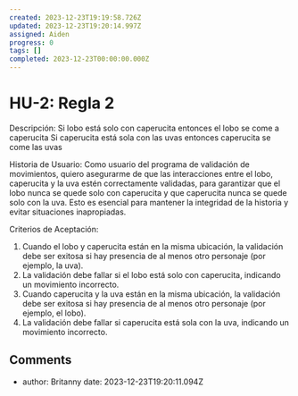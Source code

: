 ```yaml
---
created: 2023-12-23T19:19:58.726Z
updated: 2023-12-23T19:20:14.997Z
assigned: Aiden
progress: 0
tags: []
completed: 2023-12-23T00:00:00.000Z
---
```


# HU-2: Regla 2

Descripción:
Si lobo está solo con caperucita entonces el lobo se come a caperucita
Si caperucita está sola con las uvas entonces caperucita se come las uvas

Historia de Usuario:
Como usuario del programa de validación de movimientos, quiero asegurarme de que las interacciones entre el lobo, caperucita y la uva estén correctamente validadas, para garantizar que el lobo nunca se quede solo con caperucita y que caperucita nunca se quede solo con la uva. Esto es esencial para mantener la integridad de la historia y evitar situaciones inapropiadas.

Criterios de Aceptación:
1. Cuando el lobo y caperucita están en la misma ubicación, la validación debe ser exitosa si hay presencia de al menos otro personaje (por ejemplo, la uva).
2. La validación debe fallar si el lobo está solo con caperucita, indicando un movimiento incorrecto.
3. Cuando caperucita y la uva están en la misma ubicación, la validación debe ser exitosa si hay presencia de al menos otro personaje (por ejemplo, el lobo).
4. La validación debe fallar si caperucita está sola con la uva, indicando un movimiento incorrecto.


## Comments

- author: Britanny
  date: 2023-12-23T19:20:11.094Z
  
